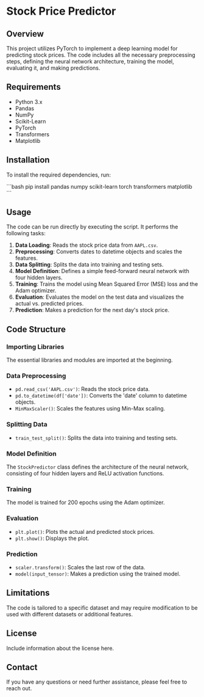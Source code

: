 # Stock Price Predictor

## Overview

This project utilizes PyTorch to implement a deep learning model for predicting stock prices. The code includes all the necessary preprocessing steps, defining the neural network architecture, training the model, evaluating it, and making predictions.

## Requirements

- Python 3.x
- Pandas
- NumPy
- Scikit-Learn
- PyTorch
- Transformers
- Matplotlib

## Installation

To install the required dependencies, run:

\`\`\`bash
pip install pandas numpy scikit-learn torch transformers matplotlib
\`\`\`

## Usage

The code can be run directly by executing the script. It performs the following tasks:

1. **Data Loading**: Reads the stock price data from `AAPL.csv`.
2. **Preprocessing**: Converts dates to datetime objects and scales the features.
3. **Data Splitting**: Splits the data into training and testing sets.
4. **Model Definition**: Defines a simple feed-forward neural network with four hidden layers.
5. **Training**: Trains the model using Mean Squared Error (MSE) loss and the Adam optimizer.
6. **Evaluation**: Evaluates the model on the test data and visualizes the actual vs. predicted prices.
7. **Prediction**: Makes a prediction for the next day's stock price.

## Code Structure

### Importing Libraries

The essential libraries and modules are imported at the beginning.

### Data Preprocessing

- `pd.read_csv('AAPL.csv')`: Reads the stock price data.
- `pd.to_datetime(df['date'])`: Converts the 'date' column to datetime objects.
- `MinMaxScaler()`: Scales the features using Min-Max scaling.

### Splitting Data

- `train_test_split()`: Splits the data into training and testing sets.

### Model Definition

The `StockPredictor` class defines the architecture of the neural network, consisting of four hidden layers and ReLU activation functions.

### Training

The model is trained for 200 epochs using the Adam optimizer.

### Evaluation

- `plt.plot()`: Plots the actual and predicted stock prices.
- `plt.show()`: Displays the plot.

### Prediction

- `scaler.transform()`: Scales the last row of the data.
- `model(input_tensor)`: Makes a prediction using the trained model.

## Limitations

The code is tailored to a specific dataset and may require modification to be used with different datasets or additional features.

## License

Include information about the license here.

## Contact

If you have any questions or need further assistance, please feel free to reach out.

